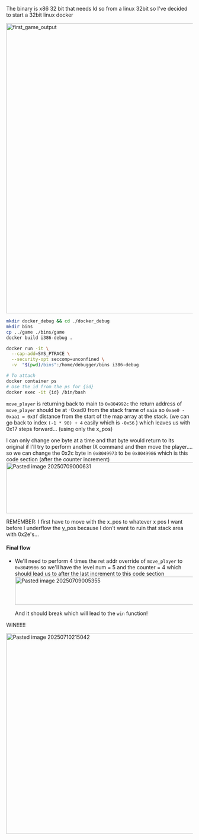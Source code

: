 The binary is x86 32 bit that needs ld so from a linux 32bit so I've decided to start a 32bit linux docker


<img width="1052" height="782" alt="first_game_output" src="https://github.com/user-attachments/assets/d3a54b12-6806-45c8-a62f-639176581462" />



```bash
mkdir docker_debug && cd ./docker_debug
mkdir bins
cp ../game ./bins/game
docker build i386-debug .

docker run -it \
  --cap-add=SYS_PTRACE \
  --security-opt seccomp=unconfined \
  -v  "$(pwd)/bins":/home/debugger/bins i386-debug

# To attach
docker container ps
# Use the id from the ps for {id}
docker exec -it {id} /bin/bash

```


`move_player` is returning back to main to `0x804992c`
the return address of `move_player` should be at -0xad0 from the stack frame of `main`
so `0xae0 - 0xaa1 = 0x3f` distance from the start of the map array at the stack. (we can go back to index `(-1 * 90) + 4`  easily which is `-0x56` ) which leaves us with 0x17 steps forward... (using only the x_pos)

I can only change one byte at a time and that byte would return to its original if I'll try to perform another lX command and then move the player.... so we can change the 0x2c byte in `0x8049973` to be `0x8049986` which is this code section (after the counter increment)
<img width="736" height="137" alt="Pasted image 20250709000631" src="https://github.com/user-attachments/assets/fd961693-b4c2-486a-af66-d23db45d86f0" />


REMEMBER: I first have to move with the x_pos to whatever x pos I want before I underflow the y_pos because I don't want to ruin that stack area with 0x2e's...

#### Final flow
- We'll need to perform 4 times the ret addr override of `move_player` to `0x8049986` so we'll have the level num = 5 and the counter = 4 which should lead us to after the last increment to this code section
  <img width="834" height="76" alt="Pasted image 20250709005355" src="https://github.com/user-attachments/assets/4943c7ee-4fb2-4851-afa0-74442968ba52" />

  And it should break which will lead to the `win` function!



WIN!!!!!!

<img width="758" height="541" alt="Pasted image 20250710215042" src="https://github.com/user-attachments/assets/d8760a28-5299-49bb-a486-7cb7ab53dc56" />



